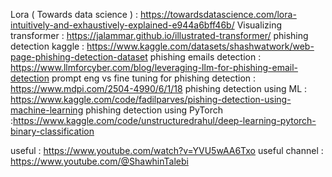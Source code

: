 Lora ( Towards data science ) : https://towardsdatascience.com/lora-intuitively-and-exhaustively-explained-e944a6bff46b/
Visualizing transformer : https://jalammar.github.io/illustrated-transformer/
phishing detection kaggle : https://www.kaggle.com/datasets/shashwatwork/web-page-phishing-detection-dataset
phishing emails detection : https://www.llmforcyber.com/blog/leveraging-llm-for-phishing-email-detection
prompt eng vs fine tuning for phishing detection : https://www.mdpi.com/2504-4990/6/1/18 
phishing detection using ML : https://www.kaggle.com/code/fadilparves/pishing-detection-using-machine-learning
phishing detection using PyTorch :https://www.kaggle.com/code/unstructuredrahul/deep-learning-pytorch-binary-classification

useful : https://www.youtube.com/watch?v=YVU5wAA6Txo
useful channel : https://www.youtube.com/@ShawhinTalebi
